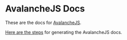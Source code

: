 # AvalancheJS Docs

These are the docs for [AvalancheJS](https://docs.avax.network/apis/avalanchejs).

[Here are the steps](https://github.com/ava-labs/avalanchejs/blob/master/documentation/generating-typedoc.md) for generating the AvalancheJS docs.
